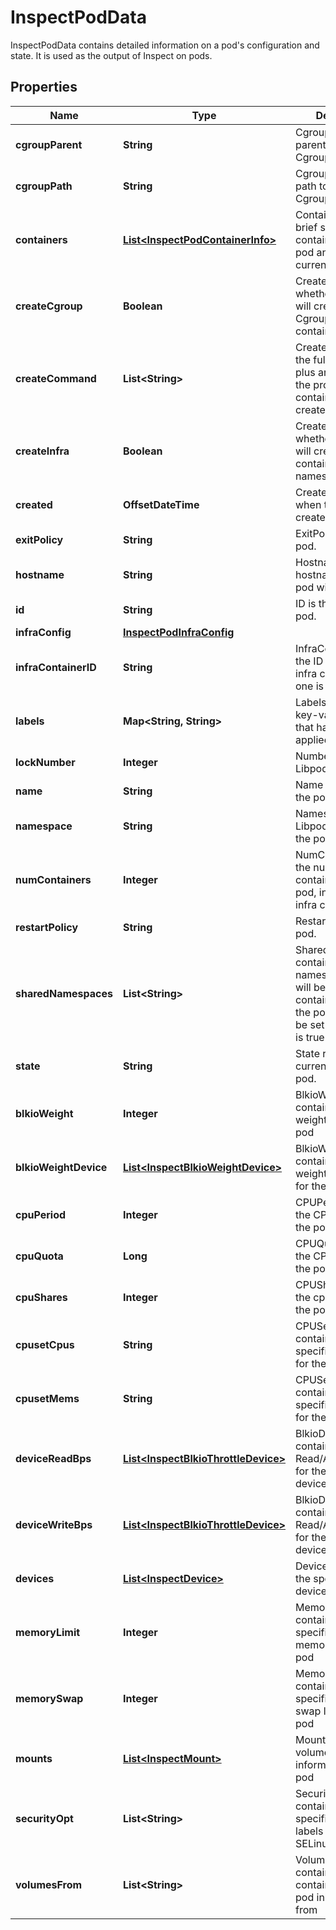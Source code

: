 

# InspectPodData

InspectPodData contains detailed information on a pod's configuration and state. It is used as the output of Inspect on pods.

## Properties

| Name | Type | Description | Notes |
|------------ | ------------- | ------------- | -------------|
|**cgroupParent** | **String** | CgroupParent is the parent of the pod&#39;s Cgroup. |  [optional] |
|**cgroupPath** | **String** | CgroupPath is the path to the pod&#39;s Cgroup. |  [optional] |
|**containers** | [**List&lt;InspectPodContainerInfo&gt;**](InspectPodContainerInfo.md) | Containers gives a brief summary of all containers in the pod and their current status. |  [optional] |
|**createCgroup** | **Boolean** | CreateCgroup is whether this pod will create its own Cgroup to group containers under. |  [optional] |
|**createCommand** | **List&lt;String&gt;** | CreateCommand is the full command plus arguments of the process the container has been created with. |  [optional] |
|**createInfra** | **Boolean** | CreateInfra is whether this pod will create an infra container to share namespaces. |  [optional] |
|**created** | **OffsetDateTime** | Created is the time when the pod was created. |  [optional] |
|**exitPolicy** | **String** | ExitPolicy of the pod. |  [optional] |
|**hostname** | **String** | Hostname is the hostname that the pod will set. |  [optional] |
|**id** | **String** | ID is the ID of the pod. |  [optional] |
|**infraConfig** | [**InspectPodInfraConfig**](InspectPodInfraConfig.md) |  |  [optional] |
|**infraContainerID** | **String** | InfraContainerID is the ID of the pod&#39;s infra container, if one is present. |  [optional] |
|**labels** | **Map&lt;String, String&gt;** | Labels is a set of key-value labels that have been applied to the pod. |  [optional] |
|**lockNumber** | **Integer** | Number of the pod&#39;s Libpod lock. |  [optional] |
|**name** | **String** | Name is the name of the pod. |  [optional] |
|**namespace** | **String** | Namespace is the Libpod namespace the pod is placed in. |  [optional] |
|**numContainers** | **Integer** | NumContainers is the number of containers in the pod, including the infra container. |  [optional] |
|**restartPolicy** | **String** | RestartPolicy of the pod. |  [optional] |
|**sharedNamespaces** | **List&lt;String&gt;** | SharedNamespaces contains a list of namespaces that will be shared by containers within the pod. Can only be set if CreateInfra is true. |  [optional] |
|**state** | **String** | State represents the current state of the pod. |  [optional] |
|**blkioWeight** | **Integer** | BlkioWeight contains the blkio weight limit for the pod |  [optional] |
|**blkioWeightDevice** | [**List&lt;InspectBlkioWeightDevice&gt;**](InspectBlkioWeightDevice.md) | BlkioWeightDevice contains the blkio weight device limits for the pod |  [optional] |
|**cpuPeriod** | **Integer** | CPUPeriod contains the CPU period of the pod |  [optional] |
|**cpuQuota** | **Long** | CPUQuota contains the CPU quota of the pod |  [optional] |
|**cpuShares** | **Integer** | CPUShares contains the cpu shares for the pod |  [optional] |
|**cpusetCpus** | **String** | CPUSetCPUs contains linux specific CPU data for the pod |  [optional] |
|**cpusetMems** | **String** | CPUSetMems contains linux specific CPU data for the pod |  [optional] |
|**deviceReadBps** | [**List&lt;InspectBlkioThrottleDevice&gt;**](InspectBlkioThrottleDevice.md) | BlkioDeviceReadBps contains the Read/Access limit for the pod&#39;s devices |  [optional] |
|**deviceWriteBps** | [**List&lt;InspectBlkioThrottleDevice&gt;**](InspectBlkioThrottleDevice.md) | BlkioDeviceReadBps contains the Read/Access limit for the pod&#39;s devices |  [optional] |
|**devices** | [**List&lt;InspectDevice&gt;**](InspectDevice.md) | Devices contains the specified host devices |  [optional] |
|**memoryLimit** | **Integer** | MemoryLimit contains the specified cgroup memory limit for the pod |  [optional] |
|**memorySwap** | **Integer** | MemorySwap contains the specified memory swap limit for the pod |  [optional] |
|**mounts** | [**List&lt;InspectMount&gt;**](InspectMount.md) | Mounts contains volume related information for the pod |  [optional] |
|**securityOpt** | **List&lt;String&gt;** | SecurityOpt contains the specified security labels and related SELinux information |  [optional] |
|**volumesFrom** | **List&lt;String&gt;** | VolumesFrom contains the containers that the pod inherits mounts from |  [optional] |



